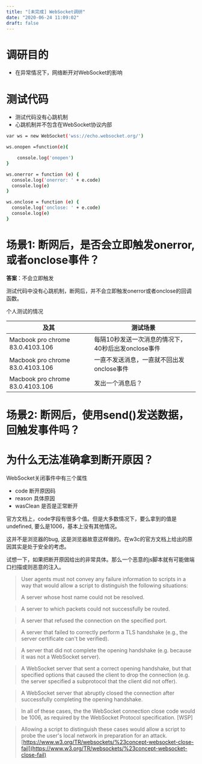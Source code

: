 ```yaml
---
title: "[未完成] WebSocket调研"
date: "2020-06-24 11:09:02"
draft: false
---
```


# 调研目的
- 在异常情况下，网络断开对WebSocket的影响


# 测试代码

- 测试代码没有心跳机制
- 心跳机制并不包含在WebSocket协议内部
```bash
var ws = new WebSocket('wss://echo.websocket.org/')

ws.onopen =function(e){

    console.log('onopen')
}

ws.onerror = function (e) {
  console.log('onerror: ' + e.code)
  console.log(e)
}

ws.onclose = function (e) {
  console.log('onclose: ' + e.code)
  console.log(e)
}
```


# 场景1: 断网后，是否会立即触发onerror, 或者onclose事件？

**答案**：不会立即触发

测试代码中没有心跳机制，断网后，并不会立即触发onerror或者onclose的回调函数。

个人测试的情况

| 及其 | 测试场景 |
| --- | --- |
| Macbook pro chrome 83.0.4103.106 | 每隔10秒发送一次消息的情况下，40秒后出发onclose事件 |
| Macbook pro chrome 83.0.4103.106 | 一直不发送消息，一直就不回出发onclose事件 |
| Macbook pro chrome 83.0.4103.106 | 发出一个消息后？ |



# 场景2: 断网后，使用send()发送数据，回触发事件吗？



# 为什么无法准确拿到断开原因？

WebSocket关闭事件中有三个属性

- code 断开原因码
- reason 具体原因
- wasClean 是否是正常断开

官方文档上，code字段有很多个值。但是大多数情况下，要么拿到的值是undefined, 要么是1006，基本上没有其他情况。

这并不是浏览器的bug,  这是浏览器故意这样做的。在w3c的官方文档上给出的原因其实是处于安全的考虑。

试想一下，如果把断开原因给出的非常具体。那么一个恶意的js脚本就有可能做端口扫描或则恶意的注入。

> User agents must not convey any failure information to scripts in a way that would allow a script to distinguish the following situations:
> 
> A server whose host name could not be resolved.

> A server to which packets could not successfully be routed.

> A server that refused the connection on the specified port.

> A server that failed to correctly perform a TLS handshake (e.g., the server certificate can't be verified).

> A server that did not complete the opening handshake (e.g. because it was not a WebSocket server).

> A WebSocket server that sent a correct opening handshake, but that specified options that caused the client to drop the connection (e.g. the server specified a subprotocol that the client did not offer).

> A WebSocket server that abruptly closed the connection after successfully completing the opening handshake.

> In all of these cases, the the WebSocket connection close code would be 1006, as required by the WebSocket Protocol specification. [WSP]

> 

> Allowing a script to distinguish these cases would allow a script to probe the user's local network in preparation for an attack.  [https://www.w3.org/TR/websockets/%23concept-websocket-close-fail](https://www.w3.org/TR/websockets/%23concept-websocket-close-fail)




